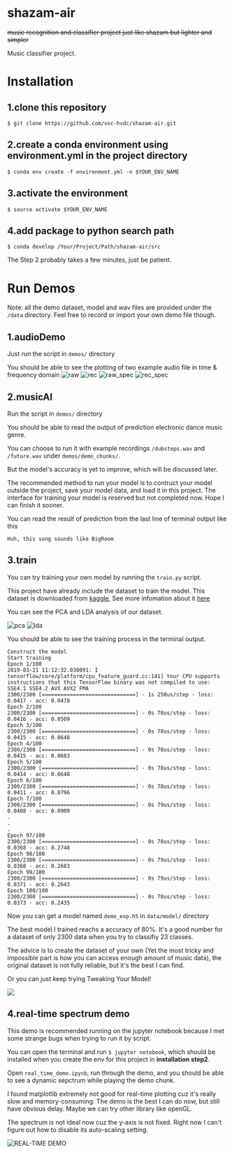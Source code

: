 # shazam-air
~~music recognition and classifier project just like shazam but lighter and simpler~~

Music classifier project.


# Installation
## 1.clone this repository
`$ git clone https://github.com/vsc-hvdc/shazam-air.git`
## 2.create a conda environment using environment.yml in the project directory
`$ conda env create -f environment.yml -n $YOUR_ENV_NAME`
## 3.activate the environment
`$ source activate $YOUR_ENV_NAME`
## 4.add package to python search path
`$ conda develop /Your/Project/Path/shazam-air/src`

The Step 2 probably takes a few minutes, just be patient.

# Run Demos
Note: all the demo dataset, model and wav files are provided under the `/data` directory. Feel free to record or import your own demo file though.
    
## 1.audioDemo
Just run the script in `demos/` directory

You should be able to see the plotting of two example audio file in time & frequency domain
![raw](asset/raw_chunk.png)
![rec](asset/rec_chunk.png)
![raw_spec](asset/raw_spec.png)
![rec_spec](asset/rec_spec.png)
## 2.musicAI
Run the script in `demos/` directory

You should be able to read the output of prediction electronic dance music genre.

You can choose to run it with example recordings `/dubsteps.wav` and `/future.wav` under `demos/demo_chunks/`.

But the model's accuracy is yet to improve, which will be discussed later.

The recommended method to run your model is to contruct your model outside the project, save your model data, and load it in this project. The interface for training your model is reserved but not completed now. Hope I can finish it sooner.

You can read the result of prediction from the last line of terminal output like this

`Huh, this song sounds like BigRoom`
## 3.train
You can try training your own model by running the `train.py` script.

This project have already include the dataset to train the model. This dataset is downloaded from [kaggle](https://en.wikipedia.org/wiki/Kaggle), See more infomation about it [here](https://www.kaggle.com/caparrini/beatsdataset)

You can see the PCA and LDA analysis of our dataset.

![pca](asset/pca.png)
![lda](asset/lda.png)

You should be able to see the training process in the terminal output.

```
Construct the model
Start training
Epoch 1/100
2019-03-21 11:12:32.030091: I tensorflow/core/platform/cpu_feature_guard.cc:141] Your CPU supports instructions that this TensorFlow binary was not compiled to use: SSE4.1 SSE4.2 AVX AVX2 FMA
2300/2300 [==============================] - 1s 250us/step - loss: 0.0417 - acc: 0.0478
Epoch 2/100
2300/2300 [==============================] - 0s 78us/step - loss: 0.0416 - acc: 0.0509
Epoch 3/100
2300/2300 [==============================] - 0s 78us/step - loss: 0.0415 - acc: 0.0648
Epoch 4/100
2300/2300 [==============================] - 0s 78us/step - loss: 0.0415 - acc: 0.0683
Epoch 5/100
2300/2300 [==============================] - 0s 78us/step - loss: 0.0414 - acc: 0.0648
Epoch 6/100
2300/2300 [==============================] - 0s 78us/step - loss: 0.0411 - acc: 0.0796
Epoch 7/100
2300/2300 [==============================] - 0s 79us/step - loss: 0.0408 - acc: 0.0909
.
.
.
Epoch 97/100
2300/2300 [==============================] - 0s 78us/step - loss: 0.0368 - acc: 0.2748
Epoch 98/100
2300/2300 [==============================] - 0s 79us/step - loss: 0.0368 - acc: 0.2683
Epoch 99/100
2300/2300 [==============================] - 0s 79us/step - loss: 0.0371 - acc: 0.2643
Epoch 100/100
2300/2300 [==============================] - 0s 78us/step - loss: 0.0373 - acc: 0.2435
```

Now you can get a model named `demo_exp.h5` in `data/model/` directory

The best model I trained reachs a accuracy of 80%. It's a good number for a dataset of only 2300 data when you try to classifiy 23 classes.

The advice is to create the dataset of your own (Yet the most tricky and impossible part is how you can access enough amount of music data), the original dataset is not fully reliable, but it's the best I can find.

Or you can just keep trying Tweaking Your Model!

![](asset/meme.gif)
## 4.real-time spectrum demo
This demo is recommended running on the jupyter notebook because I met some strange bugs when trying to run it by script.

You can open the terminal and run 
`$ jupyter notebook`, which should be installed when you create the env for this project in **installation step2**.

Open `real_time_demo.ipynb`, run through the demo, and you should be able to see a dynamic sepctrum while playing the demo chunk.

I found matplotlib extremely not good for real-time plotting cuz it's really slow and memory-consuming. The demo is the best I can do now, but still have obvious delay. Maybe we can try other library like openGL.

The spectrum is not ideal now cuz the y-axis is not fixed. Right now I can't figure out how to disable its auto-scaling setting.

![REAL-TIME DEMO](asset/rt-spec.gif)
